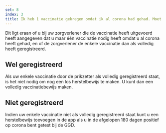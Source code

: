 ```yaml
---
set: 8
index: 3
title: Ik heb 1 vaccinatie gekregen omdat ik al corona had gehad. Moet ik nu ook een herstelbewijs maken?
---
```

Dit ligt eraan of u bij uw zorgverlener die de vaccinatie heeft uitgevoerd heeft aangegeven dat u maar één vaccinatie nodig heeft omdat u al corona heeft gehad, en of de zorgverlener de enkele vaccinatie dan als volledig heeft geregistreerd.  

## Wel geregistreerd 

Als uw enkele vaccinatie door de prikzetter als volledig geregistreerd staat, is het niet nodig om nog een los herstelbewijs te maken. U kunt dan een volledig vaccinatiebewijs maken.

## Niet geregistreerd

Indien uw enkele vaccinatie niet als volledig geregistreerd staat kunt u een herstelbewijs toevoegen in de app als u in de afgelopen 180 dagen positief op corona bent getest bij de GGD. 
